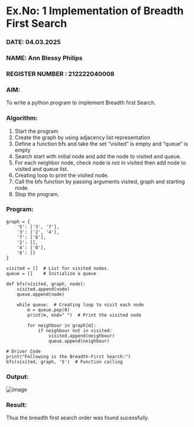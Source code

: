 # Ex.No: 1  Implementation of Breadth First Search 

### DATE: 04.03.2025     
### NAME: Ann Blessy Philips
### REGISTER NUMBER : 212222040008

### AIM: 
To write a python program to implement Breadth first Search.

### Algorithm:
1. Start the program
2. Create the graph by using adjacency list representation
3. Define a function bfs and take the set “visited” is empty and “queue” is empty
4. Search start with initial node and add the node to visited and queue.
5. For each neighbor node, check node is not in visited then add node to visited and queue list.
6. Creating loop to print the visited node.
7. Call the bfs function by passing arguments visited, graph and starting node.
8. Stop the program.
   
### Program:
```
graph = {
    '5': ['3', '7'],
    '3': ['2', '4'],
    '7': ['8'],
    '2': [],
    '4': ['8'],
    '8': []
}

visited = []  # List for visited nodes.
queue = []    # Initialize a queue

def bfs(visited, graph, node):
    visited.append(node)
    queue.append(node)

    while queue:  # Creating loop to visit each node
        m = queue.pop(0)
        print(m, end=" ")  # Print the visited node

        for neighbour in graph[m]:
            if neighbour not in visited:
                visited.append(neighbour)
                queue.append(neighbour)

# Driver Code
print("Following is the Breadth-First Search:")
bfs(visited, graph, '5')  # Function calling
```


### Output:
![image](https://github.com/user-attachments/assets/18e77261-6dd3-480a-a0d8-37c344fb00f4)


### Result:
Thus the breadth first search order was found sucessfully.
